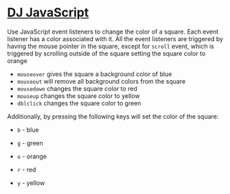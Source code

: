 # [DJ JavaScript](https://tariq-k-dev.github.io/dj-javascript/)

Use JavaScript event listeners to change the color of a square.  Each event listener has a color associated with it.  All the event listeners are triggered by having the mouse pointer in the square, except for `scroll` event, which is triggered by scrolling outside of the square setting the square color to orange

- `mouseover` gives the square a background color of blue
- `mouseout` will remove all background colors from the square
- `mousedown` changes the square color to red
- `mouseup` changes the square color to yellow
- `dblclick` changes the square color to green

Additionally, by pressing the following keys will set the color of the square:

- `b` - blue
- `g` - green
- `o` - orange

- `r` - red
- `y` - yellow

